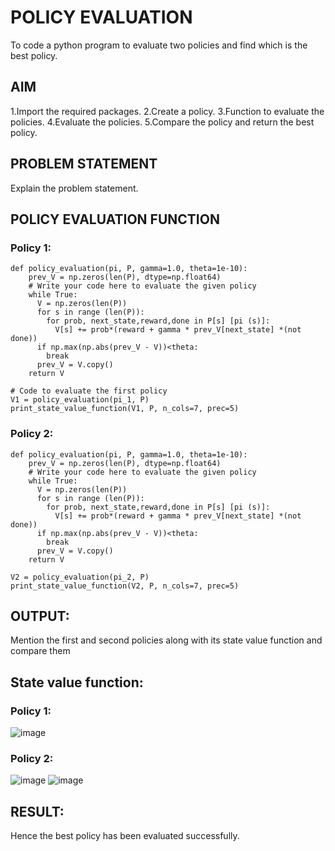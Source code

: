 # POLICY EVALUATION
To code a python program to evaluate two policies and find which is the best policy.
## AIM
1.Import the required packages.
2.Create a policy.
3.Function to evaluate the policies.
4.Evaluate the policies.
5.Compare the policy and return the best policy.
## PROBLEM STATEMENT
Explain the problem statement.

## POLICY EVALUATION FUNCTION
### Policy 1:
```
def policy_evaluation(pi, P, gamma=1.0, theta=1e-10):
    prev_V = np.zeros(len(P), dtype=np.float64)
    # Write your code here to evaluate the given policy
    while True:
      V = np.zeros(len(P))
      for s in range (len(P)):
        for prob, next_state,reward,done in P[s] [pi (s)]:
          V[s] += prob*(reward + gamma * prev_V[next_state] *(not done))
      if np.max(np.abs(prev_V - V))<theta:
        break
      prev_V = V.copy()
    return V

# Code to evaluate the first policy
V1 = policy_evaluation(pi_1, P)
print_state_value_function(V1, P, n_cols=7, prec=5)
```
### Policy 2:
```
def policy_evaluation(pi, P, gamma=1.0, theta=1e-10):
    prev_V = np.zeros(len(P), dtype=np.float64)
    # Write your code here to evaluate the given policy
    while True:
      V = np.zeros(len(P))
      for s in range (len(P)):
        for prob, next_state,reward,done in P[s] [pi (s)]:
          V[s] += prob*(reward + gamma * prev_V[next_state] *(not done))
      if np.max(np.abs(prev_V - V))<theta:
        break
      prev_V = V.copy()
    return V

V2 = policy_evaluation(pi_2, P)
print_state_value_function(V2, P, n_cols=7, prec=5)
```
## OUTPUT:
Mention the first and second policies along with its state value function and compare them
## State value function:
### Policy 1:
![image](https://github.com/Archana2003-Jkumar/rl-policy-evaluation/assets/93427594/981c9866-d9da-4574-834c-d182a42af2be)
### Policy 2:
![image](https://github.com/Archana2003-Jkumar/rl-policy-evaluation/assets/93427594/1cc3fcc9-4378-4e83-b083-a7cbf5d73b96)
![image](https://github.com/Archana2003-Jkumar/rl-policy-evaluation/assets/93427594/73f93f4e-89bb-44e5-bba4-919697fec646)


## RESULT:
Hence the best policy has been evaluated successfully.
